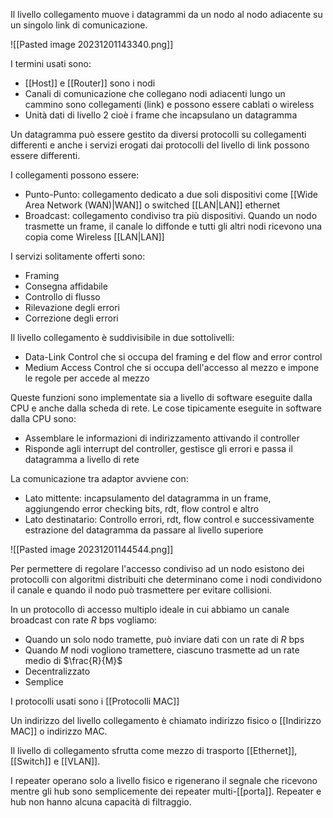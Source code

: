Il livello collegamento muove i datagrammi da un nodo al nodo adiacente su un singolo link di comunicazione.

![[Pasted image 20231201143340.png]]

I termini usati sono:
- [[Host]] e [[Router]] sono i nodi
- Canali di comunicazione che collegano nodi adiacenti lungo un cammino sono collegamenti (link) e possono essere cablati o wireless
- Unità dati di livello 2 cioè i frame che incapsulano un datagramma

Un datagramma può essere gestito da diversi protocolli su collegamenti differenti e anche i servizi erogati dai protocolli del livello di link possono essere differenti.

I collegamenti possono essere:
- Punto-Punto: collegamento dedicato a due soli dispositivi come [[Wide Area Network (WAN)|WAN]] o switched [[LAN|LAN]] ethernet
- Broadcast: collegamento condiviso tra più dispositivi. Quando un nodo trasmette un frame, il canale lo diffonde e tutti gli altri nodi ricevono una copia come Wireless [[LAN|LAN]] 

I servizi solitamente offerti sono:
- Framing
- Consegna affidabile
- Controllo di flusso
- Rilevazione degli errori
- Correzione degli errori

Il livello collegamento è suddivisibile in due sottolivelli:
- Data-Link Control che si occupa del framing e del flow and error control
- Medium Access Control che si occupa dell'accesso al mezzo e impone le regole per accede al mezzo

Queste funzioni sono implementate sia a livello di software eseguite dalla CPU e anche dalla scheda di rete. Le cose tipicamente eseguite in software dalla CPU sono:
- Assemblare le informazioni di indirizzamento attivando il controller
- Risponde agli interrupt del controller, gestisce gli errori e passa il datagramma a livello di rete

La comunicazione tra adaptor avviene con:
- Lato mittente: incapsulamento del datagramma in un frame, aggiungendo error checking bits, rdt, flow control e altro
- Lato destinatario: Controllo errori, rdt, flow control e successivamente estrazione del datagramma da passare al livello superiore

![[Pasted image 20231201144544.png]]

Per permettere di regolare l'accesso condiviso ad un nodo esistono dei protocolli con algoritmi distribuiti che determinano come i nodi condividono il canale e quando il nodo può trasmettere per evitare collisioni.

In un protocollo di accesso multiplo ideale in cui abbiamo un canale broadcast con rate $R$ bps vogliamo:
- Quando un solo nodo tramette, può inviare dati con un rate di $R$ bps
- Quando $M$ nodi vogliono tramettere, ciascuno trasmette ad un rate medio di $\frac{R}{M}$
- Decentralizzato
- Semplice

I protocolli usati sono i [[Protocolli MAC]] 

Un indirizzo del livello collegamento è chiamato indirizzo fisico o [[Indirizzo MAC]] o indirizzo MAC. 

Il livello di collegamento sfrutta come mezzo di trasporto [[Ethernet]], [[Switch]] e [[VLAN]].

I repeater operano solo a livello fisico e rigenerano il segnale che ricevono mentre gli hub sono semplicemente dei repeater multi-[[porta]].
Repeater e hub non hanno alcuna capacità di filtraggio.
